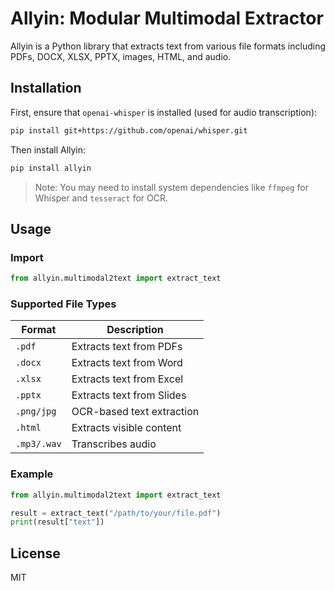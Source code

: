 

# Allyin: Modular Multimodal Extractor

Allyin is a Python library that extracts text from various file formats including PDFs, DOCX, XLSX, PPTX, images, HTML, and audio.

## Installation

First, ensure that `openai-whisper` is installed (used for audio transcription):

```bash
pip install git+https://github.com/openai/whisper.git
```

Then install Allyin:

```bash
pip install allyin
```

> Note: You may need to install system dependencies like `ffmpeg` for Whisper and `tesseract` for OCR.

## Usage

### Import

```python
from allyin.multimodal2text import extract_text
```

### Supported File Types

| Format      | Description               |
|-------------|---------------------------|
| `.pdf`      | Extracts text from PDFs   |
| `.docx`     | Extracts text from Word   |
| `.xlsx`     | Extracts text from Excel  |
| `.pptx`     | Extracts text from Slides |
| `.png/jpg`  | OCR-based text extraction |
| `.html`     | Extracts visible content  |
| `.mp3/.wav` | Transcribes audio         |

### Example

```python
from allyin.multimodal2text import extract_text

result = extract_text("/path/to/your/file.pdf")
print(result["text"])
```

## License

MIT